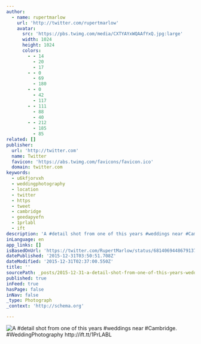 ```yaml
---
author:
  - name: rupertmarlow
    url: 'http://twitter.com/rupertmarlow'
    avatar:
      src: 'https://pbs.twimg.com/media/CXTYAYxWQAAfYxQ.jpg:large'
      width: 1024
      height: 1024
      colors:
        - - 14
          - 20
          - 17
        - - 0
          - 69
          - 180
        - - 0
          - 42
          - 117
        - - 111
          - 88
          - 40
        - - 212
          - 185
          - 85
related: []
publisher:
  url: 'http://twitter.com'
  name: Twitter
  favicon: 'https://abs.twimg.com/favicons/favicon.ico'
  domain: twitter.com
keywords:
  - u6kfjorvxh
  - weddingphotography
  - location
  - twitter
  - https
  - tweet
  - cambridge
  - geedapyefn
  - 1prlabl
  - ift
description: 'A #detail shot from one of this years #weddings near #Cambridge. #WeddingPhotography http://ift.tt/1PrLABL'
inLanguage: en
app_links: []
isBasedOnUrl: 'https://twitter.com/RupertMarlow/status/681406944867913728'
datePublished: '2015-12-31T03:50:51.708Z'
dateModified: '2015-12-31T02:37:00.550Z'
title: ''
sourcePath: _posts/2015-12-31-a-detail-shot-from-one-of-this-years-weddings-near-cambri.md
published: true
inFeed: true
hasPage: false
inNav: false
_type: Photograph
_context: 'http://schema.org'

---
```

![A &num;detail shot from one of this years &num;weddings near &num;Cambridge&period; &num;WeddingPhotography http&colon;&sol;&sol;ift&period;tt&sol;1PrLABL](https://pbs.twimg.com/media/CXTYAYxWQAAfYxQ.jpg:large)